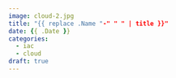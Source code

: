 ```yaml
---
image: cloud-2.jpg
title: "{{ replace .Name "-" " " | title }}"
date: {{ .Date }}
categories:
  - iac
  - cloud
draft: true
---
```

